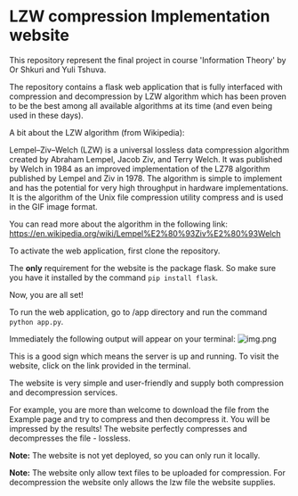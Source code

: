 # LZW compression Implementation website

This repository represent the final project in course 
'Information Theory' by Or Shkuri and Yuli Tshuva.

The repository contains a flask web application that is fully
interfaced with compression and decompression by LZW algorithm
which has been proven to be the best among all available algorithms at its time
(and even being used in these days).

A bit about the LZW algorithm (from Wikipedia):

Lempel–Ziv–Welch (LZW) is a universal lossless data compression 
algorithm created by Abraham Lempel, Jacob Ziv, and Terry Welch. 
It was published by Welch in 1984 as an improved implementation of 
the LZ78 algorithm published by Lempel and Ziv in 1978. 
The algorithm is simple to implement and has the potential for very 
high throughput in hardware implementations. It is the algorithm of the 
Unix file compression utility compress and is used in the GIF image format.

You can read more about the algorithm in the following link:
https://en.wikipedia.org/wiki/Lempel%E2%80%93Ziv%E2%80%93Welch

To activate the web application, first clone the repository.

The <b>only</b> requirement for the website is the package flask.
So make sure you have it installed by the command 
```pip install flask```.

Now, you are all set!

To run the web application, go to /app directory and run the command
```python app.py```.

Immediately the following output will appear on your terminal:
![img.png](img.png)

This is a good sign which means the server is up and running.
To visit the website, click on the link provided in the terminal.

The website is very simple and user-friendly and supply both compression and decompression services.

For example, you are more than welcome to download the file from the Example page and try to compress and then decompress it.
You will be impressed by the results! The website perfectly compresses and decompresses the file - lossless.

<b>Note:</b> The website is not yet deployed, so you can only run it locally.

<b>Note:</b> The website only allow text files to be 
uploaded for compression. For decompression the website only allows the lzw file the website supplies.
